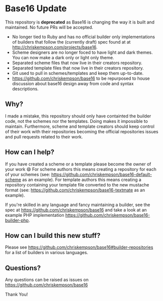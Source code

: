 # Base16 Update
This repository is **deprecated** as Base16 is changing the way it is built and maintained. No future PRs will be accepted.

- No longer tied to Ruby and has no official builder only implementations of builders that follow the (currently draft) spec found at at http://chriskempson.com/projects/base16.
- Scheme designers are no longer foced to have light and dark themes. You can now make a dark only or light only theme.
- Separated scheme files that now live in their creators repository.
- Separated template files that now live in their creators repository.
- Git used to pull in schemes/templates and keep them up-to-date.
- https://github.com/chriskempson/base16 to be repurposed to house discussion about base16 design away from code and syntax descriptions.

## Why?
I made a mistake, this repository should only have containted the builder code, not the schemes nor the templates. Doing makes it impossible to maintain. Furthermore, scheme and template creators should keep control of their work with their repositories becoming the official repositories issues and pull requests related to their work.

## How can I help?
If you have created a scheme or a template please become the owner of your work :smile: For scheme authors this means creating a repository for each of your schemes (see: https://github.com/chriskempson/base16-default-scheme as an example). For template authors this means creating a repository containing your template file converted to the new mustache format (see: https://github.com/chriskempson/base16-textmate as an example).

If you're skilled in any language and fancy maintaining a builder, see the spec at https://github.com/chriskempson/base16 and take a look at an example PHP implementation https://github.com/chriskempson/base16-builder-php.

## How can I build this new stuff?
Please see https://github.com/chriskempson/base16#builder-repositories for a list of builders in various languages.

## Questions?
Any questions can be raised as issues on https://github.com/chriskempson/base16

Thank You!
